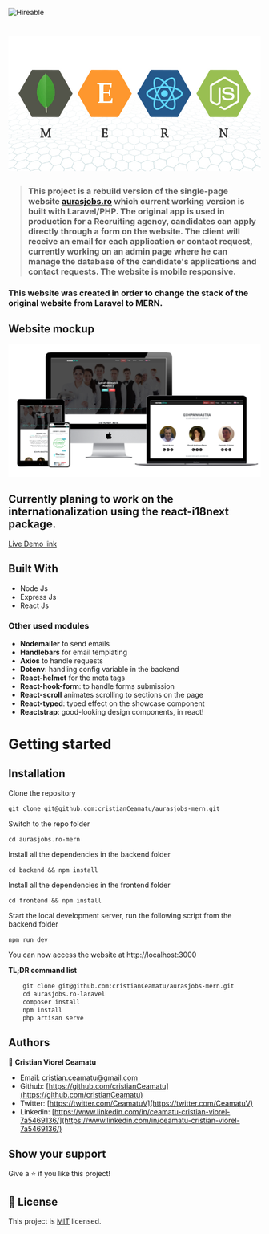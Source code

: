 ![Hireable](https://cdn.rawgit.com/hiendv/hireable/master/styles/flat/yes.svg) 
# ![Mern stack logo](./.github/stack.jpg)

> ### This project is a rebuild version of the single-page website [aurasjobs.ro](https://github.com/cristianCeamatu/aurasjobs.ro-laravel) which current working version is built with Laravel/PHP. The original app is used in production for a Recruiting agency, candidates can apply directly through a form on the website. The client will receive an email for each application or contact request, currently working on an admin page where he can manage the database of the candidate's applications and contact requests. The website is mobile responsive.

### This website was created in order to change the stack of the original website from Laravel to MERN.

## Website mockup

![screenshot](./.github/app-mockup.png)


## Currently planing to work on the internationalization using the react-i18next package.

[Live Demo link](https://aurasjobs-mern.herokuapp.com/)

## Built With

- Node Js
- Express Js
- React Js

### Other used modules
- **Nodemailer** to send emails
- **Handlebars** for email templating
- **Axios** to handle requests
- **Dotenv**: handling config variable in the backend
- **React-helmet** for the meta tags
- **React-hook-form**: to handle forms submission
- **React-scroll** animates scrolling to sections on the page
- **React-typed**: typed effect on the showcase component
- **Reactstrap**: good-looking design components, in react!

# Getting started

## Installation

Clone the repository

    git clone git@github.com:cristianCeamatu/aurasjobs-mern.git

Switch to the repo folder

    cd aurasjobs.ro-mern

Install all the dependencies in the backend folder

    cd backend && npm install

Install all the dependencies in the frontend folder

    cd frontend && npm install

Start the local development server, run the following script from the backend folder

    npm run dev

You can now access the website at http://localhost:3000

**TL;DR command list**

```
    git clone git@github.com:cristianCeamatu/aurasjobs-mern.git
    cd aurasjobs.ro-laravel
    composer install
    npm install
    php artisan serve
```

## Authors

👤 **Cristian Viorel Ceamatu**

- Email: [cristian.ceamatu@gmail.com](cristian.ceamatu@gmail.com)
- Github: [https://github.com/cristianCeamatu](https://github.com/cristianCeamatu)
- Twitter: [https://twitter.com/CeamatuV](https://twitter.com/CeamatuV)
- Linkedin: [https://www.linkedin.com/in/ceamatu-cristian-viorel-7a5469136/](https://www.linkedin.com/in/ceamatu-cristian-viorel-7a5469136/)

## Show your support

Give a ⭐️ if you like this project!

## 📝 License

This project is [MIT](lic.url) licensed.

